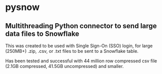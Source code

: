 # pysnow
Multithreading Python connector to send large data files to Snowflake
---
This was created to be used with Single Sign-On (SSO) login, 
for large (250MB+) .zip, .csv, or .txt files to be sent to a Snowflake table.

Has been tested and successful with 44 million row compressed csv file 
(2.1GB compressed, 41.5GB uncompressed) and smaller.